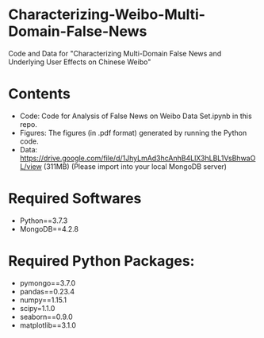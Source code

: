 # Characterizing-Weibo-Multi-Domain-False-News
Code and Data for "Characterizing Multi-Domain False News and Underlying User Effects on Chinese Weibo"

# Contents
- Code: Code for Analysis of False News on Weibo Data Set.ipynb in this repo.
- Figures: The figures (in .pdf format) generated by running the Python code.
- Data: https://drive.google.com/file/d/1JhyLmAd3hcAnhB4LlX3hLBL1VsBhwaOL/view (311MB) (Please import into your local MongoDB server)

# Required Softwares
- Python==3.7.3
- MongoDB==4.2.8

# Required Python Packages:
- pymongo==3.7.0
- pandas==0.23.4
- numpy==1.15.1
- scipy=1.1.0
- seaborn==0.9.0
- matplotlib==3.1.0
